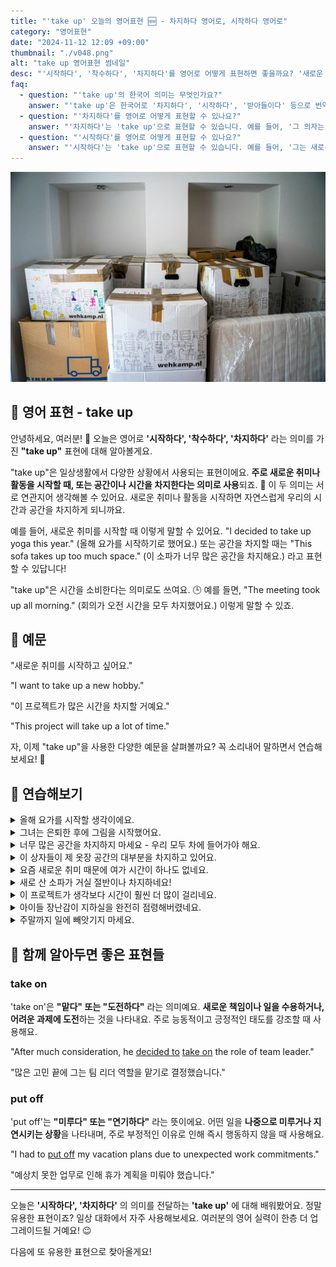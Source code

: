 ```yaml
---
title: "'take up' 오늘의 영어표현 🆕 - 차지하다 영어로, 시작하다 영어로"
category: "영어표현"
date: "2024-11-12 12:09 +09:00"
thumbnail: "./v048.png"
alt: "take up 영어표현 썸네일"
desc: "'시작하다', '착수하다', '차지하다'를 영어로 어떻게 표현하면 좋을까요? '새로운 취미를 시작하고 싶어요.', '이 프로젝트가 많은 시간을 차지할 거예요.' 등을 영어로 표현하는 법을 배워봅시다. 다양한 예문을 통해서 연습하고 본인의 표현으로 만들어 보세요."
faq:
  - question: "'take up'의 한국어 의미는 무엇인가요?"
    answer: "'take up'은 한국어로 '차지하다', '시작하다', '받아들이다' 등으로 번역될 수 있습니다."
  - question: "'차지하다'를 영어로 어떻게 표현할 수 있나요?"
    answer: "'차지하다'는 'take up'으로 표현할 수 있습니다. 예를 들어, '그 의자는 너무 많은 공간을 차지해'는 'That chair takes up too much space'로 말할 수 있습니다."
  - question: "'시작하다'를 영어로 어떻게 표현할 수 있나요?"
    answer: "'시작하다'는 'take up'으로 표현할 수 있습니다. 예를 들어, '그는 새로운 취미를 시작하기로 결정했다'는 'He decided to take up a new hobby'로 말할 수 있습니다."
---
```


![쌓여있는 이삿짐](./v048-1.jpg)

## 🌟 영어 표현 - take up

안녕하세요, 여러분! 👋 오늘은 영어로 **'시작하다', '착수하다', '차지하다'** 라는 의미를 가진 **"take up"** 표현에 대해 알아볼게요.

"take up"은 일상생활에서 다양한 상황에서 사용되는 표현이에요. **주로 새로운 취미나 활동을 시작할 때, 또는 공간이나 시간을 차지한다는 의미로 사용**되죠. 🎯 이 두 의미는 서로 연관지어 생각해볼 수 있어요. 새로운 취미나 활동을 시작하면 자연스럽게 우리의 시간과 공간을 차지하게 되니까요.

예를 들어, 새로운 취미를 시작할 때 이렇게 말할 수 있어요. "I decided to take up yoga this year." (올해 요가를 시작하기로 했어요.) 또는 공간을 차지할 때는 "This sofa takes up too much space." (이 소파가 너무 많은 공간을 차지해요.) 라고 표현할 수 있답니다!

"take up"은 시간을 소비한다는 의미로도 쓰여요. 🕒 예를 들면, "The meeting took up all morning." (회의가 오전 시간을 모두 차지했어요.) 이렇게 말할 수 있죠.

<script async src="https://pagead2.googlesyndication.com/pagead/js/adsbygoogle.js?client=ca-pub-1465612013356152"
     crossorigin="anonymous"></script>
<!-- engple-horizontal-ad -->

<ins class="adsbygoogle"
     style="display:block"
     data-ad-client="ca-pub-1465612013356152"
     data-ad-slot="2106896038"
     data-ad-format="auto"
     data-full-width-responsive="true"></ins>

<script>
     (adsbygoogle = window.adsbygoogle || []).push({});
</script>

## 📖 예문

"새로운 취미를 시작하고 싶어요."

"I want to take up a new hobby."

"이 프로젝트가 많은 시간을 차지할 거예요."

"This project will take up a lot of time."

자, 이제 "take up"을 사용한 다양한 예문을 살펴볼까요? 꼭 소리내어 말하면서 연습해보세요! 🚀

## 💬 연습해보기

<details>
<summary>올해 요가를 시작할 생각이에요.</summary>
<span>I think I'll take up yoga this year.</span>
</details>

<details>
<summary>그녀는 은퇴한 후에 그림을 시작했어요.</summary>
<span>She took up painting after she retired.</span>
</details>

<details>
<summary>너무 많은 공간을 차지하지 마세요 - 우리 모두 차에 들어가야 해요.</summary>
<span>Don't take up too much space - we need to fit everyone in the car.</span>
</details>

<details>
<summary>이 상자들이 제 옷장 공간의 대부분을 차지하고 있어요.</summary>
<span>These boxes take up most of my closet space.</span>
</details>

<details>
<summary>요즘 새로운 취미 때문에 여가 시간이 하나도 없네요.</summary>
<span>My new hobby has taken up all my free time lately.</span>
</details>

<details>
<summary>새로 산 소파가 거실 절반이나 차지하네요!</summary>
<span>The new couch takes up half the living room!</span>
</details>

<details>
<summary>이 프로젝트가 생각보다 시간이 훨씬 더 많이 걸리네요.</summary>
<span>This project's taking up way more time than I expected.</span>
</details>

<details>
<summary>아이들 장난감이 지하실을 완전히 점령해버렸네요.</summary>
<span>The kids' toys take up the entire basement now.</span>
</details>

<details>
<summary>주말까지 일에 빼앗기지 마세요.</summary>
<span>Don't let work take up all your weekends.</span>
</details>

## 🤝 함께 알아두면 좋은 표현들

### take on

'take on'은 **"맡다" 또는 "도전하다"** 라는 의미예요. **새로운 책임이나 일을 수용하거나, 어려운 과제에 도전**하는 것을 나타내요. 주로 능동적이고 긍정적인 태도를 강조할 때 사용해요.

"After much consideration, he [decided to](/blog/in-english/062.decide-to/) [take on](/blog/vocab-1/033.take-on/) the role of team leader."

"많은 고민 끝에 그는 팀 리더 역할을 맡기로 결정했습니다."

### put off

'put off'는 **"미루다" 또는 "연기하다"** 라는 뜻이에요. 어떤 일을 **나중으로 미루거나 지연시키는 상황**을 나타내며, 주로 부정적인 이유로 인해 즉시 행동하지 않을 때 사용해요.

"I had to [put off](/blog/in-english/180.put-off/) my vacation plans due to unexpected work commitments."

"예상치 못한 업무로 인해 휴가 계획을 미뤄야 했습니다."

---

오늘은 **'시작하다', '차지하다'** 의 의미를 전달하는 **'take up'** 에 대해 배워봤어요. 정말 유용한 표현이죠? 일상 대화에서 자주 사용해보세요. 여러분의 영어 실력이 한층 더 업그레이드될 거예요! 😉

다음에 또 유용한 표현으로 찾아올게요!
